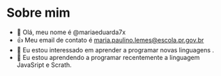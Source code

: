 # Sobre mim
- 👋 Olá, meu nome é @mariaeduarda7x
- 👍 Meu email de contato é maria.paulino.lemes@escola.pr.gov.br
- 👀 Eu estou interessado em aprender a programar novas linguagens .
- 🌱 Eu estou aprendendo a programar recentemente a linguagem JavaSript e Scrath.
